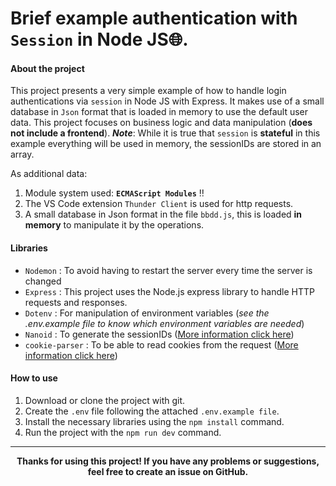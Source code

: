 # Brief example authentication with ` Session ` in Node JS🌐.

#### About the project
This project presents a very simple example of how to handle login authentications via `session` in Node JS with Express. It makes use of a small database in `Json` format that is loaded in memory to use the default user data. This project focuses on business logic and data manipulation (**does not include a frontend**). 
***Note***: While it is true that `session` is **stateful** in this example everything will be used in memory, the sessionIDs are stored in an array.

As additional data:
1. Module system used:  **` ECMAScript Modules `** ‼️
2. The VS Code extension ` Thunder Client ` is used for http requests.
3. A small database in Json format in the file `bbdd.js`, this is loaded **in memory** to manipulate it by the operations.

#### Libraries
- `Nodemon` : To avoid having to restart the server every time the server is changed 
-  `Express` : This project uses the Node.js express library to handle HTTP requests and responses.
- `Dotenv` : For manipulation of environment variables (*see the .env.example file to know which environment variables are needed*)
- `Nanoid` : To generate the sessionIDs ([More information click here](https://www.npmjs.com/package/nanoid))
- `cookie-parser` : To be able to read cookies from the request ([More information click here](https://www.npmjs.com/package/cookie-parser))

#### How to use
1. Download or clone the project with git.
2. Create the `.env` file following the attached `.env.example file`.
3. Install the necessary libraries using the `npm install` command.
4. Run the project with the `npm run dev` command.
---

  <p align="center">
    <strong>
    Thanks for using this project! If you have any problems or suggestions, feel free to create an issue on GitHub.
    </strong>
  <p>


